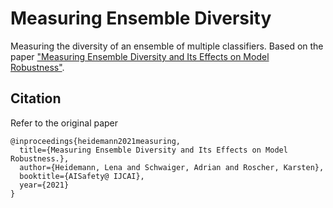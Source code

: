 # Measuring Ensemble Diversity
Measuring the diversity of an ensemble of multiple classifiers. Based on the paper ["Measuring Ensemble Diversity and Its Effects on Model Robustness"](http://ceur-ws.org/Vol-2916/paper_8.pdf). 


## Citation 
Refer to the original paper 

```
@inproceedings{heidemann2021measuring,
  title={Measuring Ensemble Diversity and Its Effects on Model Robustness.},
  author={Heidemann, Lena and Schwaiger, Adrian and Roscher, Karsten},
  booktitle={AISafety@ IJCAI},
  year={2021}
}
```